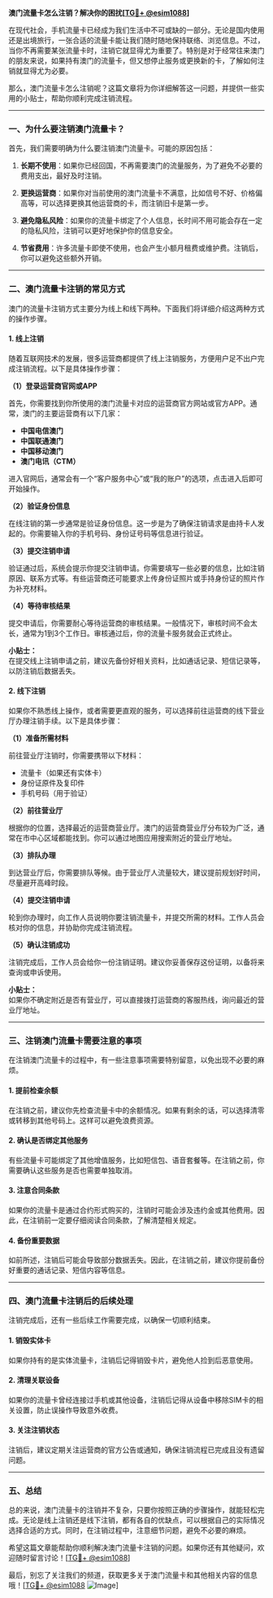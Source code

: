 **澳门流量卡怎么注销？解决你的困扰[[TG💪+ @esim1088](https://t.me/s/esim1088)]**

在现代社会，手机流量卡已经成为我们生活中不可或缺的一部分。无论是国内使用还是出境旅行，一张合适的流量卡能让我们随时随地保持联络、浏览信息。不过，当你不再需要某张流量卡时，注销它就显得尤为重要了。特别是对于经常往来澳门的朋友来说，如果持有澳门的流量卡，但又想停止服务或更换新的卡，了解如何注销就显得尤为必要。

那么，澳门流量卡怎么注销呢？这篇文章将为你详细解答这一问题，并提供一些实用的小贴士，帮助你顺利完成注销流程。

---

### 一、为什么要注销澳门流量卡？

首先，我们需要明确为什么要注销澳门流量卡。可能的原因包括：

1. **长期不使用**：如果你已经回国，不再需要澳门的流量服务，为了避免不必要的费用支出，最好及时注销。
   
2. **更换运营商**：如果你对当前使用的澳门流量卡不满意，比如信号不好、价格偏高等，可以选择更换其他运营商的卡，而注销旧卡是第一步。

3. **避免隐私风险**：如果你的流量卡绑定了个人信息，长时间不用可能会存在一定的隐私风险，注销可以更好地保护你的信息安全。

4. **节省费用**：许多流量卡即使不使用，也会产生小额月租费或维护费。注销后，你可以避免这些额外开销。

---

### 二、澳门流量卡注销的常见方式

澳门的流量卡注销方式主要分为线上和线下两种。下面我们将详细介绍这两种方式的操作步骤。

#### 1. 线上注销

随着互联网技术的发展，很多运营商都提供了线上注销服务，方便用户足不出户完成注销流程。以下是具体操作步骤：

**（1）登录运营商官网或APP**

首先，你需要找到你所使用的澳门流量卡对应的运营商官方网站或官方APP。通常，澳门的主要运营商有以下几家：

- **中国电信澳门**
- **中国联通澳门**
- **中国移动澳门**
- **澳门电讯（CTM）**

进入官网后，通常会有一个“客户服务中心”或“我的账户”的选项，点击进入后即可开始操作。

**（2）验证身份信息**

在线注销的第一步通常是验证身份信息。这一步是为了确保注销请求是由持卡人发起的。你需要输入你的手机号码、身份证号码等信息进行验证。

**（3）提交注销申请**

验证通过后，系统会提示你提交注销申请。你需要填写一些必要的信息，比如注销原因、联系方式等。有些运营商还可能要求上传身份证照片或手持身份证的照片作为补充材料。

**（4）等待审核结果**

提交申请后，你需要耐心等待运营商的审核结果。一般情况下，审核时间不会太长，通常为1到3个工作日。审核通过后，你的流量卡服务就会正式终止。

**小贴士：**  
在提交线上注销申请之前，建议先备份好相关资料，比如通话记录、短信记录等，以防注销后数据丢失。

#### 2. 线下注销

如果你不熟悉线上操作，或者需要更直观的服务，可以选择前往运营商的线下营业厅办理注销手续。以下是具体步骤：

**（1）准备所需材料**

前往营业厅注销时，你需要携带以下材料：

- 流量卡（如果还有实体卡）
- 身份证原件及复印件
- 手机号码（用于验证）

**（2）前往营业厅**

根据你的位置，选择最近的运营商营业厅。澳门的运营商营业厅分布较为广泛，通常在市中心区域都能找到。你可以通过地图应用搜索附近的营业厅地址。

**（3）排队办理**

到达营业厅后，你需要排队等候。由于营业厅人流量较大，建议提前规划好时间，尽量避开高峰时段。

**（4）提交注销申请**

轮到你办理时，向工作人员说明你要注销流量卡，并提交所需的材料。工作人员会核对你的信息，并协助你完成注销流程。

**（5）确认注销成功**

注销完成后，工作人员会给你一份注销证明。建议你妥善保存这份证明，以备将来查询或申诉使用。

**小贴士：**  
如果你不确定附近是否有营业厅，可以直接拨打运营商的客服热线，询问最近的营业厅地址。

---

### 三、注销澳门流量卡需要注意的事项

在注销澳门流量卡的过程中，有一些注意事项需要特别留意，以免出现不必要的麻烦。

#### 1. 提前检查余额

在注销之前，建议你先检查流量卡中的余额情况。如果有剩余的话，可以选择清零或转移到其他号码上。这样可以避免浪费资源。

#### 2. 确认是否绑定其他服务

有些流量卡可能绑定了其他增值服务，比如短信包、语音套餐等。在注销之前，你需要确认这些服务是否也需要单独取消。

#### 3. 注意合同条款

如果你的流量卡是通过合约形式购买的，注销时可能会涉及违约金或其他费用。因此，在注销前一定要仔细阅读合同条款，了解清楚相关规定。

#### 4. 备份重要数据

如前所述，注销后可能会导致部分数据丢失。因此，在注销之前，建议你提前备份好重要的通话记录、短信内容等信息。

---

### 四、澳门流量卡注销后的后续处理

注销完成后，还有一些后续工作需要完成，以确保一切顺利结束。

#### 1. 销毁实体卡

如果你持有的是实体流量卡，注销后记得销毁卡片，避免他人捡到后恶意使用。

#### 2. 清理关联设备

如果你的流量卡曾经连接过手机或其他设备，注销后记得从设备中移除SIM卡的相关设置，防止误操作导致意外收费。

#### 3. 关注注销状态

注销后，建议定期关注运营商的官方公告或通知，确保注销流程已完成且没有遗留问题。

---

### 五、总结

总的来说，澳门流量卡的注销并不复杂，只要你按照正确的步骤操作，就能轻松完成。无论是线上注销还是线下注销，都有各自的优缺点，可以根据自己的实际情况选择合适的方式。同时，在注销过程中，注意细节问题，避免不必要的麻烦。

希望这篇文章能帮助你顺利解决澳门流量卡注销的问题。如果你还有其他疑问，欢迎随时留言讨论！[[TG💪+ @esim1088](https://t.me/s/esim1088)]  

最后，别忘了关注我们的频道，获取更多关于澳门流量卡和其他相关内容的信息哦！[[TG💪+ @esim1088](https://t.me/s/esim1088) ![Image](https://i.postimg.cc/4NQfJmqS/Snipaste-2025-05-13-00-14-12.png)]